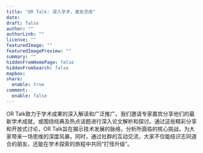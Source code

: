 ```yaml
---
title: "OR Talk: 深入学术，激发灵感"
date: 
draft: false
author: ""
authorLink: ""
license: ""
featuredImage: ""
featuredImagePreview: ""
summary: ""
hiddenFromHomePage: false
hiddenFromSearch: false
mapbox:
share:
  enable: true
comment:
  enable: false
---
```


OR Talk致力于学术成果的深入解读和广泛推广。我们邀请专家嘉宾分享他们的最新学术成就，或围绕经典及热点话题进行深入论文解析和探讨。通过这些精彩分享和开放式讨论，OR Talk旨在揭示技术发展的脉络，分析所面临的核心挑战，为大家带来一场思维的深度风暴。同时，通过社群的互动交流，大家不仅能结识志同道合的朋友，还能在学术探索的旅程中共同“打怪升级”。
